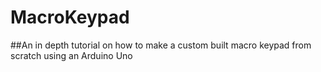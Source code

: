 # MacroKeypad
##An in depth tutorial on how to make a custom built macro keypad from scratch using an Arduino Uno


